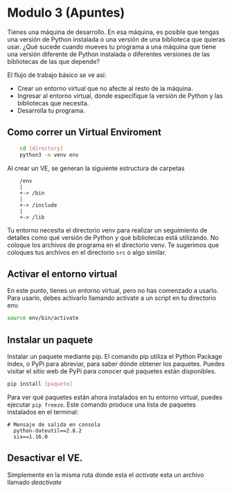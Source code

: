 # Modulo 3 (Apuntes)
Tienes una máquina de desarrollo. En esa máquina, es posible que tengas una versión de Python instalada o una versión de una biblioteca que quieras usar. ¿Qué sucede cuando mueves tu programa a una máquina que tiene una versión diferente de Python instalada o diferentes versiones de las bibliotecas de las que depende?

El flujo de trabajo básico se ve así:
+ Crear un entorno virtual que no afecte al resto de la máquina.
+ Ingresar al entorno virtual, donde especifique la versión de Python y las bibliotecas que necesita.
+ Desarrolla tu programa.

## Como correr un Virtual Enviroment
```bash
    cd [directory]
    python3 -m venv env
```

Al crear un VE, se generan la siguiente estructura de carpetas
```
    /env
    |
    +-> /bin
    |
    +-> /include
    |
    +-> /lib
```

Tu entorno necesita el directorio venv para realizar un seguimiento de detalles como qué versión de Python y qué bibliotecas está utilizando. No coloque los archivos de programa en el directorio venv. Te sugerimos que coloques tus archivos en el directorio `src` o algo similar.

## Activar el entorno virtual
En este punto, tienes un entorno virtual, pero no has comenzado a usarlo. Para usarlo, debes activarlo llamando activate a un script en tu directorio env.
```bash
source env/bin/activate
```

## Instalar un paquete
Instalar un paquete mediante pip. El comando pip utiliza el Python Package Index, o PyPi para abreviar, para saber dónde obtener los paquetes. Puedes visitar el sitio web de PyPi para conocer qué paquetes están disponibles.

```bash
pip install [paquete]
```

Para ver qué paquetes están ahora instalados en tu entorno virtual, puedes ejecutar `pip freeze`. Este comando produce una lista de paquetes instalados en el terminal:

``` log
# Mensaje de salida en consola
  python-dateutil==2.8.2
  six==1.16.0
```

## Desactivar el VE.
Simplemente en la misma ruta donde esta el *activate* esta un archivo llamado *deactivate*







